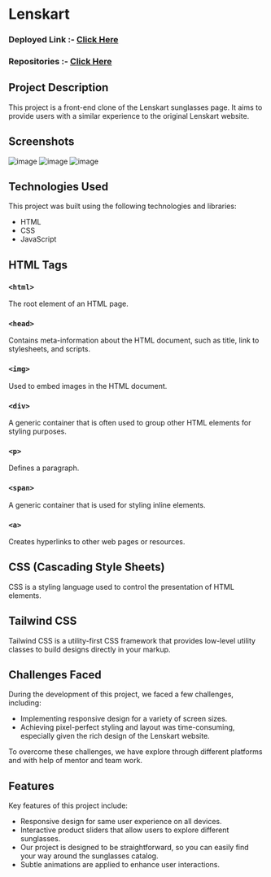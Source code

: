 # Lenskart

### Deployed Link :- [Click Here](https://ugamraj.github.io/team-lenskart/Home)

### Repositories :- [Click Here](https://parwindersinghbatra.github.io/Lenskart)

## Project Description

This project is a front-end clone of the Lenskart sunglasses page. It aims to provide users with a similar experience to the original Lenskart website.
## Screenshots
![image](https://github.com/parwindersinghbatra/Lenskart/assets/64405014/1980b9bb-cdaa-4e0b-bf6e-dbea6e03a060)
![image](https://github.com/parwindersinghbatra/Lenskart/assets/64405014/1728193c-cb98-42be-961a-e99e8819abda)
![image](https://github.com/parwindersinghbatra/Lenskart/assets/64405014/cdf1c660-ac32-4462-9b30-2dcdeb80e85c)

## Technologies Used

This project was built using the following technologies and libraries:

- HTML
- CSS
- JavaScript

## HTML Tags

### `<html>`
The root element of an HTML page.

### `<head>`
Contains meta-information about the HTML document, such as title, link to stylesheets, and scripts.

### `<img>`
Used to embed images in the HTML document.

### `<div>`
A generic container that is often used to group other HTML elements for styling purposes.

### `<p>`
Defines a paragraph.

### `<span>`
A generic container that is used for styling inline elements.

### `<a>`
Creates hyperlinks to other web pages or resources.

## CSS (Cascading Style Sheets)

CSS is a styling language used to control the presentation of HTML elements.

## Tailwind CSS

Tailwind CSS is a utility-first CSS framework that provides low-level utility classes to build designs directly in your markup.

## Challenges Faced

During the development of this project, we faced a few challenges, including:

- Implementing responsive design for a variety of screen sizes.
- Achieving pixel-perfect styling and layout was time-consuming, especially given the rich design of the Lenskart website.

To overcome these challenges, we have explore through different platforms and with help of mentor and team work.

## Features

Key features of this project include:

- Responsive design for same user experience on all devices.
- Interactive product sliders that allow users to explore   different sunglasses.
- Our project is designed to be straightforward, so you can easily find your way around the sunglasses catalog. 
- Subtle animations are applied to enhance user interactions.
